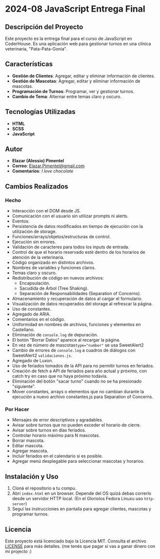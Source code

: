 # 2024-08 JavaScript Entrega Final

## Descripción del Proyecto

Este proyecto es la entrega final para el curso de JavaScript en CoderHouse. Es una aplicación web para gestionar turnos en una clínica veterinaria, "Pata-Pata-Gonia".

## Características

- **Gestión de Clientes**: Agregar, editar y eliminar información de clientes.
- **Gestión de Mascotas**: Agregar, editar y eliminar información de mascotas.
- **Programación de Turnos**: Programar, ver y gestionar turnos.
- **Cambio de Tema**: Alternar entre temas claro y oscuro.

## Tecnologías Utilizadas

- **HTML**
- **SCSS**
- **JavaScript**

## Autor

- **Elazar (Alessio) Pimentel**
- **Correo**: [Elazar.Pimentel@gmail.com](mailto:Elazar.Pimentel@gmail.com)
- **Comentarios**: *I love chocolate*

## Cambios Realizados

### Hecho

- Interacción con el DOM desde JS.
- Comunicación con el usuario sin utilizar prompts ni alerts.
- Eventos.
- Persistencia de datos modificados en tiempo de ejecución con la utilización de storage.
- Funciones/arrays/objetos/estructuras de control.
- Ejecución sin errores.
- Validación de caracteres para todos los inputs de entrada.
- Control de que el horario reservado esté dentro de los horarios de atención de la veterinaria.
- Código organizado en distintos archivos.
- Nombres de variables y funciones claros.
- Temas claro y oscuro.
- Redistribución de código en nuevos archivos:
  - Encapsulación.
  - Sacudida de Árbol (Tree Shaking).
  - Separación de Responsabilidades (Separation of Concerns).
- Almacenamiento y recuperación de datos al cargar el formulario.
- Visualización de datos recuperados del storage al refrescar la página.
- Uso de constantes.
- Agregado de ARIA.
- Comentarios en el código.
- Uniformidad en nombres de archivos, funciones y elementos en Castellano.
- Eliminación de `console.log` de depuración.
- El botón "Borrar Datos" aparece al recargar la página.
- En vez de número de mascotas`type="number"` se usa SweetAlert2
- Cambio de errores de `console.log` a cuadros de diálogos con SweetAlert2 `validaciones.js`.
- Agregado de Luxon.
- Uso de feriados tomados de la API para no permitir turnos en feriados.
- Creación de fetch a API de feriados para año actual y próximo, con catch try en caso que no haya próximo todavía. 
- Eliminación del botón "sacar turno" cuando no se ha presionado "siguiente".
- Mover constantes, arrays o elementos que no cambian durante la ejecución a nuevo archivo constantes.js para Separation of Concerns. 


### Por Hacer

- Mensajes de error descriptivos y agradables.
- Avisar sobre turnos que no pueden exceder el horario de cierre.
- Avisar sobre turnos en días feriados.
- Controlar horario máximo para N mascotas.
- Borrar mascota.
- Editar mascota.
- Agregar mascota.
- Incluir feriados en el calendario si es posible.
- Agregar menú desplegable para seleccionar mascotas y horarios.

## Instalación y Uso

1. Cloná el repositorio a tu compu.
2. Abrí `index.html` en un browser. Depende del OS quizá debas correrlo desde un servidor HTTP local. (En el Gloriolos Fedora Linuxu uso `http-server`)
3. Seguí las instrucciones en pantalla para agregar clientes, mascotas y programar turnos.

## Licencia

Este proyecto está licenciado bajo la Licencia MIT. Consulta el archivo [LICENSE](./LICENSE) para más detalles. (me tenés que pagar si vas a ganar dinero con mi projecto :)